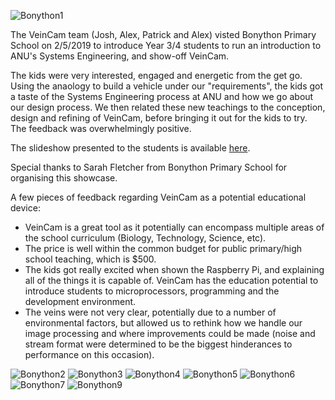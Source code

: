 ![Bonython1](https://github.com/chrisbodger/veincam2019/blob/master/Administration/Communications/imgs/Bonython5.jpg)

The VeinCam team (Josh, Alex, Patrick and Alex) visted Bonython Primary School on 2/5/2019 to introduce Year 3/4 students to run an introduction to ANU's Systems Engineering, and show-off VeinCam.
 
The kids were very interested, engaged and energetic from the get go. Using the anaology to build a vehicle under our "requirements", the kids got a taste of the Systems Engineering process at ANU and how we go about our design process. We then related these new teachings to the conception, design and refining of VeinCam, before bringing it out for the kids to try. The feedback was overwhelmingly positive. 

The slideshow presented to the students is available [here](https://docs.google.com/presentation/d/13bkJzz0h3RGkjlO-REFogLsxSKhv_3X-6O1F2BfuD20/edit?usp=sharing).

Special thanks to Sarah Fletcher from Bonython Primary School for organising this showcase.

A few pieces of feedback regarding VeinCam as a potential educational device:
- VeinCam is a great tool as it potentially can encompass multiple areas of the school curriculum (Biology, Technology, Science, etc). 
- The price is well within the common budget for public primary/high school teaching, which is $500.
- The kids got really excited when shown the Raspberry Pi, and explaining all of the things it is capable of. VeinCam has the education potential to introduce students to microprocessors, programming and the development environment. 
- The veins were not very clear, potentially due to a number of environmental factors, but allowed us to rethink how we handle our image processing and where improvements could be made (noise and stream format were determined to be the biggest hinderances to performance on this occasion). 

![Bonython2](https://github.com/chrisbodger/veincam2019/blob/master/Administration/Communications/imgs/Bonython1.jpg)
![Bonython3](https://github.com/chrisbodger/veincam2019/blob/master/Administration/Communications/imgs/Bonython2.jpg)
![Bonython4](https://github.com/chrisbodger/veincam2019/blob/master/Administration/Communications/imgs/Bonython3.jpg)
![Bonython5](https://github.com/chrisbodger/veincam2019/blob/master/Administration/Communications/imgs/Bonython4.jpg)
![Bonython6](https://github.com/chrisbodger/veincam2019/blob/master/Administration/Communications/imgs/Bonython6.jpg)
![Bonython7](https://github.com/chrisbodger/veincam2019/blob/master/Administration/Communications/imgs/Bonython7.jpg)
![Bonython9](https://github.com/chrisbodger/veincam2019/blob/master/Administration/Communications/imgs/Bonython9.jpg)

